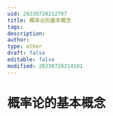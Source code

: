 ```yaml
---
uid: 20230728212707
title: 概率论的基本概念
tags: 
description: 
author: 
type: other
draft: false
editable: false
modified: 20230728214101
---
```


# 概率论的基本概念